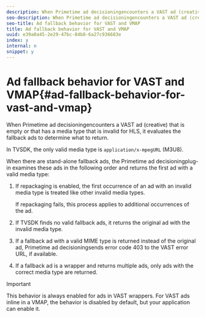 ```yaml
---
description: When Primetime ad decisioningencounters a VAST ad (creative) that is empty or that has a media type that is invalid for HLS, it evaluates the fallback ads to determine what to return.
seo-description: When Primetime ad decisioningencounters a VAST ad (creative) that is empty or that has a media type that is invalid for HLS, it evaluates the fallback ads to determine what to return.
seo-title: Ad fallback behavior for VAST and VMAP
title: Ad fallback behavior for VAST and VMAP
uuid: e39a0a45-2e29-47bc-84b8-6a27c936683e
index: y
internal: n
snippet: y
---
```


# Ad fallback behavior for VAST and VMAP{#ad-fallback-behavior-for-vast-and-vmap}

When Primetime ad decisioningencounters a VAST ad (creative) that is empty or that has a media type that is invalid for HLS, it evaluates the fallback ads to determine what to return.

<a id="section_9F60AF00CE9645848EAAF8C06A9E426B"></a>

In TVSDK, the only valid media type is `application/x-mpegURL` (M3U8).

When there are stand-alone fallback ads, the Primetime ad decisioningplug-in examines these ads in the following order and returns the first ad with a valid media type:

1. If repackaging is enabled, the first occurrence of an ad with an invalid media type is treated like other invalid media types.

   If repackaging fails, this process applies to additional occurrences of the ad. 
1. If TVSDK finds no valid fallback ads, it returns the original ad with the invalid media type. 
1. If a fallback ad with a valid MIME type is returned instead of the original ad, Primetime ad decisioningsends error code 403 to the VAST error URL, if available. 
1. If a fallback ad is a wrapper and returns multiple ads, only ads with the correct media type are returned.

>[!IMPORTANT]
>
>This behavior is always enabled for ads in VAST wrappers. For VAST ads inline in a VMAP, the behavior is disabled by default, but your application can enable it.

